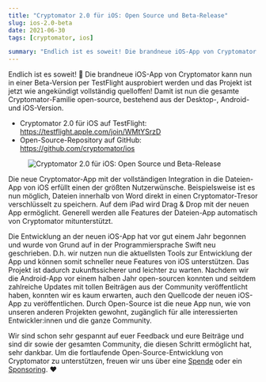```yaml
---
title: "Cryptomator 2.0 für iOS: Open Source und Beta-Release"
slug: ios-2.0-beta
date: 2021-06-30
tags: [cryptomator, ios]

summary: "Endlich ist es soweit! Die brandneue iOS-App von Cryptomator kann nun in einer Beta-Version per TestFlight ausprobiert werden und das Projekt ist jetzt wie angekündigt vollständig quelloffen!"
---
```

Endlich ist es soweit! :tada: Die brandneue iOS-App von Cryptomator kann nun in einer Beta-Version per TestFlight ausprobiert werden und das Projekt ist jetzt wie angekündigt vollständig quelloffen! Damit ist nun die gesamte Cryptomator-Familie open-source, bestehend aus der Desktop-, Android- und iOS-Version.

- Cryptomator 2.0 für iOS auf TestFlight: https://testflight.apple.com/join/WMtYSrzD
- Open-Source-Repository auf GitHub: https://github.com/cryptomator/ios

<figure class="text-center">
  <img class="inline-block rounded" src="/img/blog/ios-2.0-beta.png" srcset="/img/blog/ios-2.0-beta.png 1x, /img/blog/ios-2.0-beta@2x.png 2x" alt="Cryptomator 2.0 für iOS: Open Source und Beta-Release" />
</figure>

Die neue Cryptomator-App mit der vollständigen Integration in die Dateien-App von iOS erfüllt einen der größten Nutzerwünsche. Beispielsweise ist es nun möglich, Dateien innerhalb von Word direkt in einen Cryptomator-Tresor verschlüsselt zu speichern. Auf dem iPad wird Drag & Drop mit der neuen App ermöglicht. Generell werden alle Features der Dateien-App automatisch von Cryptomator mitunterstützt.

Die Entwicklung an der neuen iOS-App hat vor gut einem Jahr begonnen und wurde von Grund auf in der Programmiersprache Swift neu geschrieben. D.h. wir nutzen nun die aktuellsten Tools zur Entwicklung der App und können somit schneller neue Features von iOS unterstützen. Das Projekt ist dadurch zukunftssicherer und leichter zu warten. Nachdem wir die Android-App vor einem halben Jahr open-sourcen konnten und seitdem zahlreiche Updates mit tollen Beiträgen aus der Community veröffentlicht haben, konnten wir es kaum erwarten, auch den Quellcode der neuen iOS-App zu veröffentlichen. Durch Open-Source ist die neue App nun, wie von unseren anderen Projekten gewohnt, zugänglich für alle interessierten Entwickler:innen und die ganze Community.

Wir sind schon sehr gespannt auf euer Feedback und eure Beiträge und sind dir sowie der gesamten Community, die diesen Schritt ermöglicht hat, sehr dankbar. Um die fortlaufende Open-Source-Entwicklung von Cryptomator zu unterstützen, freuen wir uns über eine [Spende](/de/donate/) oder ein [Sponsoring](/de/sponsors/). :heart:
